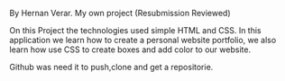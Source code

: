  By Hernan Verar. 
  My own project (Resubmission Reviewed)

On this Project the technologies used simple HTML and CSS.
In this application we learn how to create a personal website portfolio, we also learn how 
use CSS to create boxes and add color to our website. 

Github was need it to push,clone and get a repositorie.

